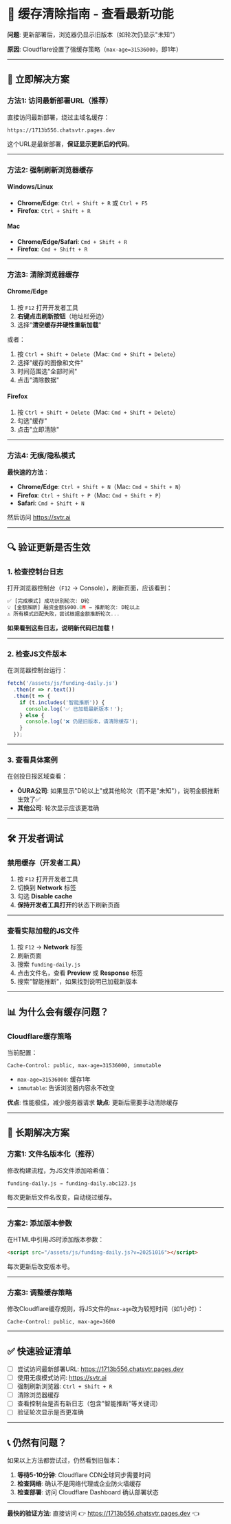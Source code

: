 # 🔄 缓存清除指南 - 查看最新功能

**问题**: 更新部署后，浏览器仍显示旧版本（如轮次仍显示"未知"）

**原因**: Cloudflare设置了强缓存策略（`max-age=31536000`，即1年）

---

## 🚀 立即解决方案

### **方法1: 访问最新部署URL（推荐）**

直接访问最新部署，绕过主域名缓存：

```
https://1713b556.chatsvtr.pages.dev
```

这个URL是最新部署，**保证显示更新后的代码**。

---

### **方法2: 强制刷新浏览器缓存**

#### **Windows/Linux**
- **Chrome/Edge**: `Ctrl + Shift + R` 或 `Ctrl + F5`
- **Firefox**: `Ctrl + Shift + R`

#### **Mac**
- **Chrome/Edge/Safari**: `Cmd + Shift + R`
- **Firefox**: `Cmd + Shift + R`

---

### **方法3: 清除浏览器缓存**

#### **Chrome/Edge**
1. 按 `F12` 打开开发者工具
2. **右键点击刷新按钮**（地址栏旁边）
3. 选择"**清空缓存并硬性重新加载**"

或者：
1. 按 `Ctrl + Shift + Delete`（Mac: `Cmd + Shift + Delete`）
2. 选择"缓存的图像和文件"
3. 时间范围选"全部时间"
4. 点击"清除数据"

#### **Firefox**
1. 按 `Ctrl + Shift + Delete`（Mac: `Cmd + Shift + Delete`）
2. 勾选"缓存"
3. 点击"立即清除"

---

### **方法4: 无痕/隐私模式**

**最快速的方法**：
- **Chrome/Edge**: `Ctrl + Shift + N`（Mac: `Cmd + Shift + N`）
- **Firefox**: `Ctrl + Shift + P`（Mac: `Cmd + Shift + P`）
- **Safari**: `Cmd + Shift + N`

然后访问 https://svtr.ai

---

## 🔍 验证更新是否生效

### **1. 检查控制台日志**

打开浏览器控制台（`F12` → Console），刷新页面，应该看到：

```javascript
✅ [完成模式] 成功识别轮次: D轮
💡 [金额推断] 融资金额$900.0M → 推断轮次: D轮以上
⚠️ 所有模式匹配失败，尝试根据金额推断轮次...
```

**如果看到这些日志，说明新代码已加载！**

---

### **2. 检查JS文件版本**

在浏览器控制台运行：

```javascript
fetch('/assets/js/funding-daily.js')
  .then(r => r.text())
  .then(t => {
    if (t.includes('智能推断')) {
      console.log('✅ 已加载最新版本！');
    } else {
      console.log('❌ 仍是旧版本，请清除缓存');
    }
  });
```

---

### **3. 查看具体案例**

在创投日报区域查看：
- **ŌURA公司**: 如果显示"D轮以上"或其他轮次（而不是"未知"），说明金额推断生效了✅
- **其他公司**: 轮次显示应该更准确

---

## 🛠️ 开发者调试

### **禁用缓存（开发者工具）**

1. 按 `F12` 打开开发者工具
2. 切换到 **Network** 标签
3. 勾选 **Disable cache**
4. **保持开发者工具打开**的状态下刷新页面

---

### **查看实际加载的JS文件**

1. 按 `F12` → **Network** 标签
2. 刷新页面
3. 搜索 `funding-daily.js`
4. 点击文件名，查看 **Preview** 或 **Response** 标签
5. 搜索"智能推断"，如果找到说明已加载新版本

---

## 📊 为什么会有缓存问题？

### **Cloudflare缓存策略**

当前配置：
```
Cache-Control: public, max-age=31536000, immutable
```

- `max-age=31536000`: 缓存1年
- `immutable`: 告诉浏览器内容永不改变

**优点**: 性能极佳，减少服务器请求
**缺点**: 更新后需要手动清除缓存

---

## 🔧 长期解决方案

### **方案1: 文件名版本化（推荐）**

修改构建流程，为JS文件添加哈希值：
```
funding-daily.js → funding-daily.abc123.js
```

每次更新后文件名改变，自动绕过缓存。

---

### **方案2: 添加版本参数**

在HTML中引用JS时添加版本参数：
```html
<script src="/assets/js/funding-daily.js?v=20251016"></script>
```

每次更新后改变版本号。

---

### **方案3: 调整缓存策略**

修改Cloudflare缓存规则，将JS文件的`max-age`改为较短时间（如1小时）：
```
Cache-Control: public, max-age=3600
```

---

## ✅ 快速验证清单

- [ ] 尝试访问最新部署URL: https://1713b556.chatsvtr.pages.dev
- [ ] 使用无痕模式访问: https://svtr.ai
- [ ] 强制刷新浏览器: `Ctrl + Shift + R`
- [ ] 清除浏览器缓存
- [ ] 查看控制台是否有新日志（包含"智能推断"等关键词）
- [ ] 验证轮次显示是否更准确

---

## 📞 仍然有问题？

如果以上方法都尝试过，仍然看到旧版本：

1. **等待5-10分钟**: Cloudflare CDN全球同步需要时间
2. **检查网络**: 确认不是网络代理或企业防火墙缓存
3. **检查部署**: 访问 Cloudflare Dashboard 确认部署状态

---

**最快的验证方法**:
直接访问 👉 https://1713b556.chatsvtr.pages.dev 👈
